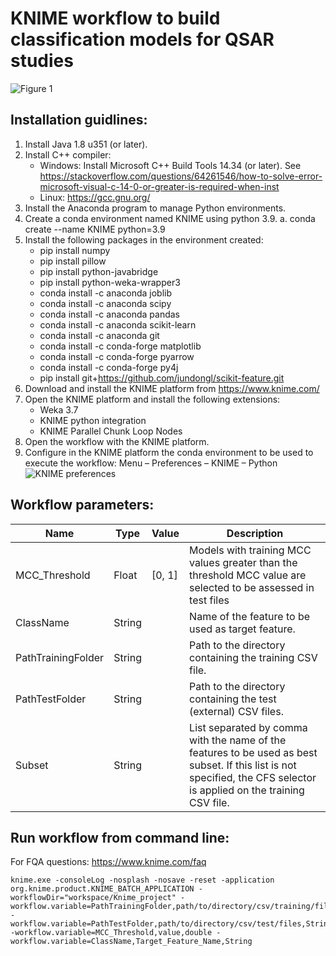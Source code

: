 # KNIME workflow to build classification models for QSAR studies

![Figure 1](https://github.com/cicese-biocom/classification-QSAR-bioKom/assets/19722447/5c510e77-221b-4a4e-9e02-4a62a9f968f0)

## Installation guidlines:

1.	Install Java 1.8 u351 (or later). 
2.	Install C++ compiler:
	- Windows: Install Microsoft C++ Build Tools 14.34 (or later). See https://stackoverflow.com/questions/64261546/how-to-solve-error-microsoft-visual-c-14-0-or-greater-is-required-when-inst
	- Linux: https://gcc.gnu.org/
4.	Install the Anaconda program to manage Python environments.
5.	Create a conda environment named KNIME using python 3.9.
a.	conda create --name KNIME python=3.9
6.	Install the following packages in the environment created:
	- pip install numpy
	- pip install pillow
	- pip install python-javabridge
	- pip install python-weka-wrapper3
	- conda install -c anaconda joblib
	- conda install -c anaconda scipy
	- conda install -c anaconda pandas
	- conda install -c anaconda scikit-learn
	- conda install -c anaconda git
	- conda install -c conda-forge matplotlib
	- conda install -c conda-forge pyarrow
	- conda install -c conda-forge py4j
	- pip install git+https://github.com/jundongl/scikit-feature.git
6.	Download and install the KNIME platform from https://www.knime.com/
7.	Open the KNIME platform and install the following extensions:
	- Weka 3.7
	- KNIME python integration
	- KNIME Parallel Chunk Loop Nodes
8.	Open the workflow with the KNIME platform.
9.	Configure in the KNIME platform the conda environment to be used to execute the workflow: Menu – Preferences – KNIME – Python
![KNIME preferences](https://github.com/cicese-biocom/classification-QSAR-bioKom/assets/19722447/a327aa38-2350-4b7d-824d-36247164e15c)



## Workflow parameters:

|Name|Type|Value|Description|
|----|----|----|----|
|MCC_Threshold|Float|[0, 1]|Models with training MCC values greater than the threshold MCC value are selected to be assessed in test files|
|ClassName|String||Name of the feature to be used as target feature.|
|PathTrainingFolder|String||Path to the directory containing the training CSV file.|
|PathTestFolder|String||Path to the directory containing the test (external) CSV files.|
|Subset|String||List separated by comma with the name of the features to be used as best subset. If this list is not specified, the CFS selector is applied on the training CSV file.|

## Run workflow from command line:
For FQA questions: https://www.knime.com/faq
```
knime.exe -consoleLog -nosplash -nosave -reset -application org.knime.product.KNIME_BATCH_APPLICATION -workflowDir="workspace/Knime_project" -workflow.variable=PathTrainingFolder,path/to/directory/csv/training/file,String -workflow.variable=PathTestFolder,path/to/directory/csv/test/files,String -workflow.variable=MCC_Threshold,value,double -workflow.variable=ClassName,Target_Feature_Name,String
```
